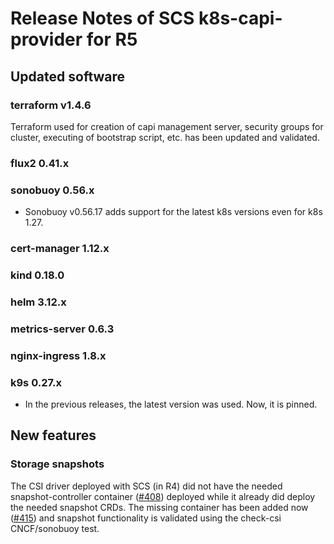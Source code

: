 # Release Notes of SCS k8s-capi-provider for R5

## Updated software

### terraform v1.4.6

Terraform used for creation of capi management server, security groups for cluster,
executing of bootstrap script, etc. has been updated and validated.

### flux2 0.41.x
### sonobuoy 0.56.x

- Sonobuoy v0.56.17 adds support for the latest k8s versions even for k8s 1.27.

### cert-manager 1.12.x
### kind 0.18.0
### helm 3.12.x
### metrics-server 0.6.3
### nginx-ingress 1.8.x
### k9s 0.27.x

- In the previous releases, the latest version was used. Now, it is pinned.

## New features

### Storage snapshots
The CSI driver deployed with SCS (in R4) did not have the needed snapshot-controller
container ([#408](https://github.com/SovereignCloudStack/k8s-cluster-api-provider/issues/408))
deployed while it already did deploy the needed snapshot CRDs.
The missing container has been added now ([#415](https://github.com/SovereignCloudStack/k8s-cluster-api-provider/pull/415))
and snapshot functionality is validated using the check-csi CNCF/sonobuoy test.

